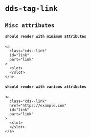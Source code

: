 # `dds-tag-link`

## `Misc attributes`

####   `should render with minimum attributes`

```
<a
  class="cds--link"
  id="link"
  part="link"
>
  <slot>
  </slot>
</a>

```

####   `should render with various attributes`

```
<a
  class="cds--link"
  href="https://example.com"
  id="link"
  part="link"
>
  <slot>
  </slot>
</a>

```

